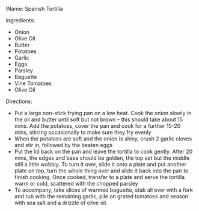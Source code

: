 !Name: Spanish Tortilla

Ingredients:
- Onion
- Olive Oil
- Butter
- Potatoes
- Garlic
- Eggs
- Parsley
- Baguette
- Vine Tomatoes
- Olive Oil

Directions:
- Put a large non-stick frying pan on a low heat. Cook the onion slowly in the oil and butter until soft but not brown – this should take about 15 mins. Add the potatoes, cover the pan and cook for a further 15-20 mins, stirring occasionally to make sure they fry evenly
- When the potatoes are soft and the onion is shiny, crush 2 garlic cloves and stir in, followed by the beaten eggs
- Put the lid back on the pan and leave the tortilla to cook gently. After 20 mins, the edges and base should be golden, the top set but the middle still a little wobbly. To turn it over, slide it onto a plate and put another plate on top, turn the whole thing over and slide it back into the pan to finish cooking. Once cooked, transfer to a plate and serve the tortilla warm or cold, scattered with the chopped parsley
- To accompany, take slices of warmed baguette, stab all over with a fork and rub with the remaining garlic, pile on grated tomatoes and season with sea salt and a drizzle of olive oil.
